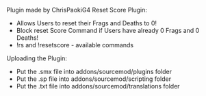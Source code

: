 Plugin made by ChrisPaokiG4
Reset Score Plugin:
- Allows Users to reset their Frags and Deaths to 0!
- Block reset Score Command if Users have already 0 Frags and 0 Deaths!
- !rs and !resetscore - available commands

Uploading the Plugin:
- Put the .smx file into addons/sourcemod/plugins folder
- Put the .sp file into addons/sourcemod/scripting folder
- Put the .txt file into addons/sourcemod/translations folder

